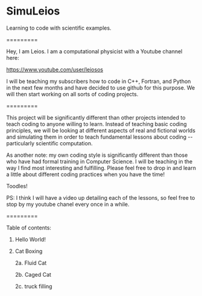 SimuLeios
=========

Learning to code with scientific examples.

=========

Hey, I am Leios. I am a computational physicist with a Youtube channel here:

https://www.youtube.com/user/leiosos

I will be teaching my subscribers how to code in C++, Fortran, and Python in the next few months and have decided to use github for this purpose. We will then start working on all sorts of coding projects.

=========

This project will be significantly different than other projects intended to teach coding to anyone willing to learn. Instead of teaching basic coding principles, we will be looking at different aspects of real and fictional worlds and simulating them in order to teach fundamental lessons about coding -- particularly scientific computation. 

As another note: my own coding style is significantly different than those who have had formal training in Computer Science. I will be teaching in the way I find most interesting and fulfilling. Please feel free to drop in and learn a little about different coding practices when you have the time!

Toodles!

PS: I think I will have a video up detailing each of the lessons, so feel free to stop by my youtube chanel every once in a while.

=========

Table of contents:

1.  Hello World!

2.  Cat Boxing

    2a. Fluid Cat

    2b. Caged Cat

    2c. truck filling
